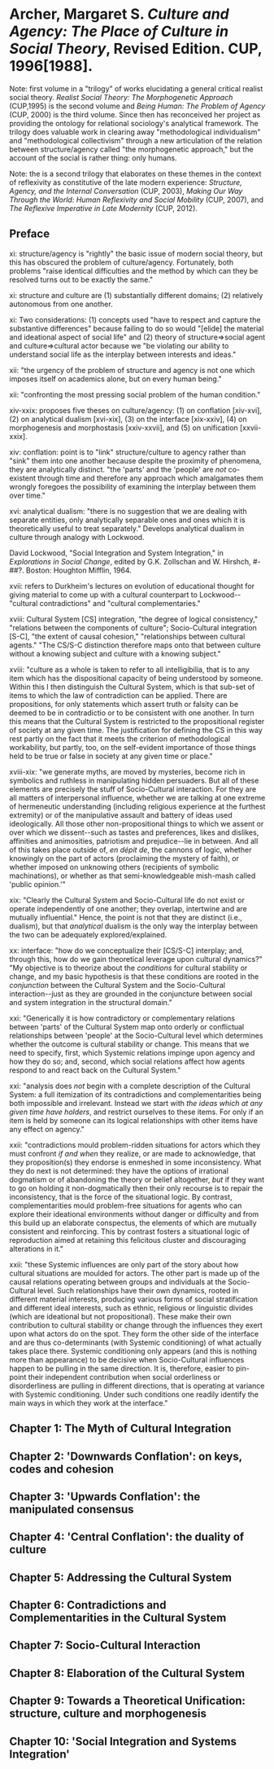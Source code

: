 Archer, Margaret S. *Culture and Agency: The Place of Culture in Social Theory*, Revised Edition. CUP, 1996[1988].
===

Note: first volume in a "trilogy" of works elucidating a general critical realist social theory. *Realist Social Theory: The Morphogenetic Approach* (CUP,1995) is the second volume and *Being Human: The Problem of Agency* (CUP, 2000) is the third volume. Since then has reconceived her project as providing the ontology for relational sociology's analytical framework. The trilogy does valuable work in clearing away "methodological individualism" and "methodological collectivism" through a new articulation of the relation between structure/agency called "the morphogenetic approach," but the account of the social is rather thing: only humans. 

Note: the is a second trilogy that elaborates on these themes in the context of reflexivity as constitutive of the late modern experience: *Structure, Agency, and the Internal Conversation* (CUP, 2003), *Making Our Way Through the World: Human Reflexivity and Social Mobility* (CUP, 2007), and *The Reflexive Imperative in Late Modernity* (CUP, 2012).

Preface
---

xi:  structure/agency is "rightly" the basic issue of modern social theory, but this has obscured the problem of culture/agency. Fortunately, both problems "raise identical difficulties and the method by which can they be resolved turns out to be exactly the same."

xi:  structure and culture are (1) substantially different domains; (2) relatively autonomous from one another.

xi:  Two considerations: (1) concepts used "have to respect and capture the substantive differences" because failing to do so would "[elide] the material and ideational aspect of social life" and (2) theory of structure=>social agent and culture=>cultural actor because we "be violating our ability to understand social life as the interplay between interests and ideas."

xii:  "the urgency of the problem of structure and agency is not one which imposes itself on academics alone, but on every human being."

xii:  "confronting the most pressing social problem of the human condition."

xiv-xxix:  proposes five theses on culture/agency: (1) on conflation [xiv-xvi], (2) on analytical dualism [xvi-xix], (3) on the interface [xix-xxiv], (4) on morphogenesis and morphostasis [xxiv-xxvii], and (5) on unification [xxvii-xxix].

xiv:  conflation: point is to "link" structure/culture to agency rather than "sink" them into one another because despite the proximity of phenomena, they are analytically distinct. "the 'parts' and the 'people' are *not* co-existent through time and therefore any approach which amalgamates them wrongly foregoes the possibility of examining the interplay between them over time."

xvi:  analytical dualism: "there is no suggestion that we are dealing with separate entities, only analytically separable ones and ones which it is theoretically useful to treat separately." Develops analytical dualism in culture through analogy with Lockwood. 

David Lockwood, "Social Integration and System Integration," in *Explorations in Social Change*, edited by G.K. Zollschan and W. Hirshch, #-##?. Boston: Houghton Mifflin, 1964.

xvii:  refers to Durkheim's lectures on evolution of educational thought for giving material to come up with a cultural counterpart to Lockwood--"cultural contradictions" and "cultural complementaries."

xviii:  Cultural System [CS] integration, "the degree of logical consistency," "relations between the components of culture"; Socio-Cultural integration [S-C], "the extent of causal cohesion," "relationships between cultural agents." "The CS/S-C distinction therefore maps onto that between culture without a knowing subject and culture with a knowing subject."

xviii:  "culture as a whole is taken to refer to all intelligibilia, that is to any item which has the dispositional capacity of being understood by someone. Within this I then distinguish the Cultural System, which is that sub-set of items to which the law of contradiction can be applied. There are propositions, for only statements which assert truth or falsity can be deemed to be in contradictio or to be consistent with one another. In turn this means that the Cultural System is restricted to the propositional register of society at any given time. The justification for defining the CS in this way rest partly on the fact that it meets the criterion of methodological workability, but partly, too, on the self-evident importance of those things held to be true or false in society at any given time or place."

xviii-xix:  "we generate myths, are moved by mysteries, become rich in symbolics and ruthless in manipulating hidden persuaders. But all of these elements are precisely the stuff of Socio-Cultural interaction. For they are all matters of interpersonal influence, whether we are talking at one extreme of hermeneutic understanding (including religious experience at the furthest extremity) or of the manipulative assault and battery of ideas used ideologically. All those other non-propositional things to which we assent or over which we dissent--such as tastes and preferences, likes and dislikes, affinities and animosities, patriotism and prejudice--lie in between. And all of this takes place outside of, *en dépit de*, the cannons of logic, whether knowingly on the part of actors (proclaiming the mystery of faith), or whether imposed on unknowing others (recipients of symbolic machinations), or whether as that semi-knowledgeable mish-mash called 'public opinion.'"

xix:  "Clearly the Cultural System and Socio-Cultural life do not exist or operate independently of one another; they overlap, intertwine and are mutually influential." Hence, the point is not that they are distinct (i.e., dualism), but that *analytical* dualism is the only way the interplay between the two can be adequately explored/explained.

xx:  interface: "how do we conceptualize their [CS/S-C] interplay; and, through this, how do we gain theoretical leverage upon cultural dynamics?" "My objective is to theorize about the *conditions* for cultural stability or change, and my basic hypothesis is that these conditions are rooted in the *conjunction* between the Cultural System and the Socio-Cultural interaction--just as they are grounded in the conjuncture between social and system integration in the structural domain."

xxi:  "Generically it is how contradictory or complementary relations between 'parts' of the Cultural System map onto orderly or conflictual relationships between 'people' at the Socio-Cultural level which determines whether the outcome is cultural stability or change. This means that we need to specify, first, which Systemic relations impinge upon agency and how they do so; and, second, which social relations affect how agents respond to and react back on the Cultural System."

xxi:  "analysis does *not* begin with a complete description of the Cultural System: a full itemization of its contradictions and complementarities being both impossible and irrelevant. Instead we start with *the ideas which at any given time have holders*, and restrict ourselves to these items. For only if an item is held by someone can its logical relationships with other items have any effect on agency."

xxii:  "contradictions mould problem-ridden situations for actors which they must confront *if and when* they realize, or are made to acknowledge, that they proposition(s) they endorse is enmeshed in some inconsistency. What they do next is not determined: they have the options of irrational dogmatism or of abandoning the theory or belief altogether, *but* if they want to go on holding it non-dogmatically then their only recourse is to repair the inconsistency, that is the force of the situational logic. By contrast, complementarities mould problem-free situations for agents who can explore their ideational environments without danger or difficulty and from this build up an elaborate conspectus, the elements of which are mutually consistent and reinforcing. This by contrast fosters a situational logic of reproduction aimed at retaining this felicitous cluster and discouraging alterations in it."

xxii:  "these Systemic influences are only part of the story about how cultural situations are moulded for actors. The other part is made up of the causal relations operating between groups and individuals at the Socio-Cultural level. Such relationships have their own dynamics, rooted in different material interests, producing various forms of social stratification and different ideal interests, such as ethnic, religious or linguistic divides (which are ideational but not propositional). These make their own contribution to cultural stability or change through the influences they exert upon what actors do on the spot. They form the other side of the interface and are thus co-determinants (with Systemic conditioning) of what actually takes place there. Systemic conditioning only appears (and this is nothing more than appearance) to be decisive when Socio-Cultural influences happen to be pulling in the same direction. It is, therefore, easier to pin-point their independent contribution when social orderliness or disorderliness are pulling in different directions, that is operating at variance with Systemic conditioning. Under such conditions one readily identify the main ways in which they work at the interface."



Chapter 1: The Myth of Cultural Integration
---

Chapter 2: 'Downwards Conflation': on keys, codes and cohesion
---

Chapter 3: 'Upwards Conflation': the manipulated consensus
---

Chapter 4: 'Central Conflation': the duality of culture
---

Chapter 5: Addressing the Cultural System
---

Chapter 6: Contradictions and Complementarities in the Cultural System
---

Chapter 7: Socio-Cultural Interaction
---

Chapter 8: Elaboration of the Cultural System
---

Chapter 9: Towards a Theoretical Unification: structure, culture and morphogenesis
---

Chapter 10: 'Social Integration and Systems Integration'
---
